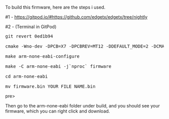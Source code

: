 To build this firmware, here are the steps i used.

#1 - https://gitpod.io/#https://github.com/edgetx/edgetx/tree/nightly


#2 - (Terminal in GitPod)
<pre>
git revert 0ed1b94

cmake -Wno-dev -DPCB=X7 -DPCBREV=MT12 -DDEFAULT_MODE=2 -DCMAKE_BUILD_TYPE=Release

make arm-none-eabi-configure

make -C arm-none-eabi -j`nproc` firmware

cd arm-none-eabi

mv firmware.bin YOUR_FILE_NAME.bin
</pre>pre>
Then go to the arm-none-eabi folder under build, and you should see your firmware, which you can right click and download.

